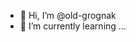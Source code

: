 - 👋 Hi, I’m @old-grognak
- 🌱 I’m currently learning ...

<!---
old-grognak/old-grognak is a ✨ special ✨ repository because its `README.md` (this file) appears on your GitHub profile.
You can click the Preview link to take a look at your changes.
--->
